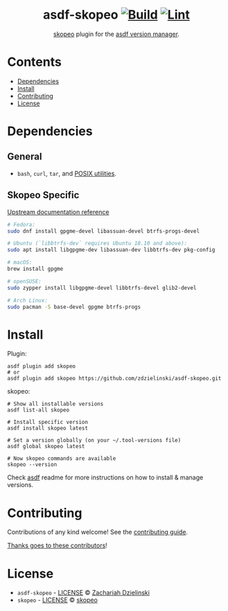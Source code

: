 <div align="center">

# asdf-skopeo [![Build](https://github.com/zdzielinski/asdf-skopeo/actions/workflows/build.yml/badge.svg)](https://github.com/zdzielinski/asdf-skopeo/actions/workflows/build.yml) [![Lint](https://github.com/zdzielinski/asdf-skopeo/actions/workflows/lint.yml/badge.svg)](https://github.com/zdzielinski/asdf-skopeo/actions/workflows/lint.yml)

[skopeo](https://github.com/zdzielinski/skopeo) plugin for the [asdf version manager](https://asdf-vm.com).

</div>

# Contents

- [Dependencies](#dependencies)
- [Install](#install)
- [Contributing](#contributing)
- [License](#license)

# Dependencies

## General

- `bash`, `curl`, `tar`, and [POSIX utilities](https://pubs.opengroup.org/onlinepubs/9699919799/idx/utilities.html).

## Skopeo Specific

[Upstream documentation reference](https://github.com/containers/skopeo/blob/main/install.md#building-from-source)

```bash
# Fedora:
sudo dnf install gpgme-devel libassuan-devel btrfs-progs-devel
```

```bash
# Ubuntu (`libbtrfs-dev` requires Ubuntu 18.10 and above):
sudo apt install libgpgme-dev libassuan-dev libbtrfs-dev pkg-config
```

```bash
# macOS:
brew install gpgme
```

```bash
# openSUSE:
sudo zypper install libgpgme-devel libbtrfs-devel glib2-devel
```

```bash
# Arch Linux:
sudo pacman -S base-devel gpgme btrfs-progs
```

# Install

Plugin:

```shell
asdf plugin add skopeo
# or
asdf plugin add skopeo https://github.com/zdzielinski/asdf-skopeo.git
```

skopeo:

```shell
# Show all installable versions
asdf list-all skopeo

# Install specific version
asdf install skopeo latest

# Set a version globally (on your ~/.tool-versions file)
asdf global skopeo latest

# Now skopeo commands are available
skopeo --version
```

Check [asdf](https://github.com/asdf-vm/asdf) readme for more instructions on how to
install & manage versions.

# Contributing

Contributions of any kind welcome! See the [contributing guide](contributing.md).

[Thanks goes to these contributors](https://github.com/zdzielinski/asdf-skopeo/graphs/contributors)!

# License

* `asdf-skopeo` - [LICENSE](LICENSE) © [Zachariah Dzielinski](https://github.com/zdzielinski/)
* `skopeo` - [LICENSE](https://github.com/containers/skopeo/blob/main/LICENSE) © [skopeo](https://github.com/containers/skopeo)
